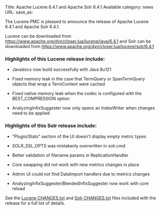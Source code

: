 Title: Apache Lucene 6.4.1 and Apache Solr 6.4.1 Available
category: news
URL: 
save_as: 

The Lucene PMC is pleased to announce the release of Apache Lucene 6.4.1 and Apache Solr 6.4.1.

Lucene can be downloaded from <https://www.apache.org/dyn/closer.lua/lucene/java/6.4.1>
and Solr can be downloaded from <https://www.apache.org/dyn/closer.lua/lucene/solr/6.4.1>

### Highlights of this Lucene release include:

  * Javadocs now build successfully with Java 8u121

  * Fixed memory leak in the case that TermQuery or SpanTermQuery objects that wrap a TermContext were cached

  * Fixed native memory leak when the codec is configured with the BEST_COMPRESSION option

  * AnalyzingInfixSuggester now only opens an IndexWriter when changes need to be applied

### Highlights of this Solr release include:

  * "Plugin/Stats" section of the UI doesn't display empty metric types

  * SOLR_SSL_OPTS was mistakenly overwritten in solr.cmd

  * Better validation of filename params in ReplicationHandler

  * Core swapping did not work with new metrics changes in place

  * Admin UI could not find DataImport handlers due to metrics changes

  * AnalyzingInfixSuggester/BlendedInfixSuggester now work with core reload

See the [Lucene CHANGES.txt](/core/6_4_1/changes/Changes.html) and
[Solr CHANGES.txt](/solr/6_4_1/changes/Changes.html) files included
with the release for a full list of details.

